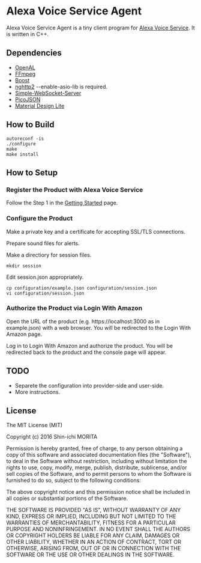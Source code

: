 # Alexa Voice Service Agent

Alexa Voice Service Agent is a tiny client program for [Alexa Voice Service](https://developer.amazon.com/public/solutions/alexa/alexa-voice-service).
It is written in C++.


## Dependencies

* [OpenAL](http://openal.org)
* [FFmpeg](http://www.ffmpeg.org)
* [Boost](http://www.boost.org)
* [nghttp2](https://nghttp2.org) --enable-asio-lib is required.
* [Simple-WebSocket-Server](https://github.com/eidheim/Simple-WebSocket-Server)
* [PicoJSON](https://github.com/kazuho/picojson)
* [Material Design Lite](https://getmdl.io)


## How to Build

    autoreconf -is
    ./configure
    make
    make install


## How to Setup

### Register the Product with Alexa Voice Service

Follow the Step 1 in the [Getting Started](https://developer.amazon.com/public/solutions/alexa/alexa-voice-service/getting-started-with-the-alexa-voice-service) page.

### Configure the Product

Make a private key and a certificate for accepting SSL/TLS connections.

Prepare sound files for alerts.

Make a directiory for session files.

    mkdir session

Edit session.json appropriately.

    cp configuration/example.json configuration/session.json
    vi configuration/session.json

### Authorize the Product via Login With Amazon

Open the URL of the product (e.g. https://localhost:3000 as in example.json) with a web browser.
You will be redirected to the Login With Amazon page.

Log in to Login With Amazon and authorize the product.
You will be redirected back to the product and the console page will appear.


## TODO

* Separete the configuration into provider-side and user-side.
* More instructions.


## License

The MIT License (MIT)

Copyright (c) 2016 Shin-ichi MORITA

Permission is hereby granted, free of charge, to any person obtaining a copy
of this software and associated documentation files (the "Software"), to deal
in the Software without restriction, including without limitation the rights
to use, copy, modify, merge, publish, distribute, sublicense, and/or sell
copies of the Software, and to permit persons to whom the Software is
furnished to do so, subject to the following conditions:

The above copyright notice and this permission notice shall be included in
all copies or substantial portions of the Software.

THE SOFTWARE IS PROVIDED "AS IS", WITHOUT WARRANTY OF ANY KIND, EXPRESS OR
IMPLIED, INCLUDING BUT NOT LIMITED TO THE WARRANTIES OF MERCHANTABILITY,
FITNESS FOR A PARTICULAR PURPOSE AND NONINFRINGEMENT.  IN NO EVENT SHALL THE
AUTHORS OR COPYRIGHT HOLDERS BE LIABLE FOR ANY CLAIM, DAMAGES OR OTHER
LIABILITY, WHETHER IN AN ACTION OF CONTRACT, TORT OR OTHERWISE, ARISING FROM,
OUT OF OR IN CONNECTION WITH THE SOFTWARE OR THE USE OR OTHER DEALINGS IN
THE SOFTWARE.
